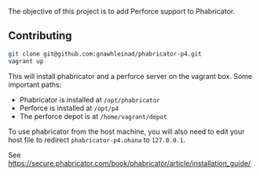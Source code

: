 The objective of this project is to add Perforce support to Phabricator.

## Contributing

```bash
git clone git@github.com:gnawhleinad/phabricator-p4.git
vagrant up
```

This will install phabricator and a perforce server on the vagrant box. Some important paths:

* Phabricator is installed at `/opt/phabricator`
* Perforce is installed at `/opt/p4`
* The perforce depot is at `/home/vagrant/depot`

To use phabricator from the host machine, you will also need to edit your host file to
redirect `phabricator-p4.ohana` to `127.0.0.1`.

See https://secure.phabricator.com/book/phabricator/article/installation_guide/